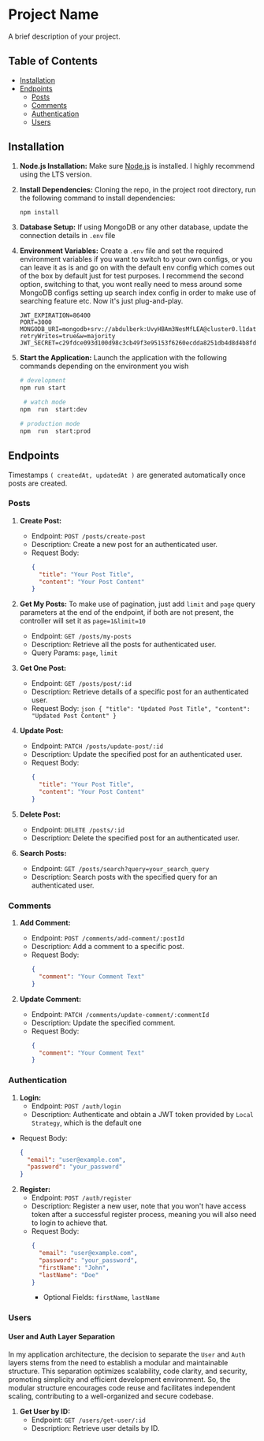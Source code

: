 # Project Name

A brief description of your project.

## Table of Contents

- [Installation](#installation)
- [Endpoints](#endpoints)
  - [Posts](#posts)
  - [Comments](#comments)
  - [Authentication](#authentication)
  - [Users](#users)


## Installation

1. **Node.js Installation:** Make sure [Node.js](https://nodejs.org/) is installed. I highly recommend using the LTS version.

2. **Install Dependencies:** Cloning the repo, in the project root directory, run the following command to install dependencies:

    ```bash
    npm install
    ```

3. **Database Setup:** If using MongoDB or any other database, update the connection details in `.env` file

4. **Environment Variables:** Create a `.env` file and set the required environment variables if you want to switch to your own configs, or you can leave it as is and go on with the default env config which comes out of the box by default just for test purposes. I recommend the second option, switching to that, you wont really need to mess around some MongoDB configs setting up search index config in order to make use of searching feature etc. Now it's just plug-and-play.

    ```env
    JWT_EXPIRATION=86400
    PORT=3000
    MONGODB_URI=mongodb+srv://abdulberk:UvyHBAm3NesMfLEA@cluster0.l1datvw.mongodb.net/?retryWrites=true&w=majority
    JWT_SECRET=c29fdce093d100d98c3cb49f3e95153f6260ecdda8251db4d8d4b8fd5e3a0a35
    ```

5. **Start the Application:** Launch the application with the following commands depending on the environment you wish

    ```bash
    # development
    npm run start
    ```
 
	```bash
	 # watch mode
	npm  run  start:dev
	 ```

	  ```bash
    # production mode
    npm  run  start:prod
    ```

## Endpoints
Timestamps `( createdAt, updatedAt )` are generated automatically once posts are created.

### Posts


1. **Create Post:**
    - Endpoint: `POST /posts/create-post`
    - Description: Create a new post for an authenticated user.
    - Request Body:
      ```json
      {
        "title": "Your Post Title",
        "content": "Your Post Content"
      }
      ```

2. **Get My Posts:**
	To make use of pagination, just add `limit` and `page` query parameters at the end of the endpoint, if both are not present, the controller will set it as `page=1&limit=10`
    - Endpoint: `GET /posts/my-posts`
    - Description: Retrieve all the posts for authenticated user.
    - Query Params: `page`, `limit`

4. **Get One Post:**
    - Endpoint: `GET /posts/post/:id`
    - Description: Retrieve details of a specific post for an authenticated user.
    - Request Body: ```json { "title": "Updated Post Title", "content": "Updated Post Content" } ```

5. **Update Post:**
    - Endpoint: `PATCH /posts/update-post/:id`
    - Description: Update the specified post for an authenticated user.
   - Request Body:
      ```json
      {
        "title": "Your Post Title",
        "content": "Your Post Content"
      }
      ```

6. **Delete Post:**
    - Endpoint: `DELETE /posts/:id`
    - Description: Delete the specified post for an authenticated user.

7. **Search Posts:**
    - Endpoint: `GET /posts/search?query=your_search_query`
    - Description: Search posts with the specified query for an authenticated user.

### Comments

1. **Add Comment:**
    - Endpoint: `POST /comments/add-comment/:postId`
    - Description: Add a comment to a specific post.
    - Request Body:
      ```json
      {
        "comment": "Your Comment Text"
      }
      ```

2. **Update Comment:**
    - Endpoint: `PATCH /comments/update-comment/:commentId`
    - Description: Update the specified comment.
   - Request Body:
      ```json
      {
        "comment": "Your Comment Text"
      }
      ```

### Authentication

1. **Login:**
    - Endpoint: `POST /auth/login`
    - Description: Authenticate and obtain a JWT token provided by `Local Strategy`, which is the default one
 - Request Body:
      ```json
      {
        "email": "user@example.com",
        "password": "your_password"
      }
      ```

2. **Register:**
    - Endpoint: `POST /auth/register`
    - Description: Register a new user, note that you won't have access token after a successful register process, meaning you will also need to login to achieve that.
   - Request Body:
      ```json
      {
        "email": "user@example.com",
        "password": "your_password",
        "firstName": "John",
        "lastName": "Doe"
      }
      ```
      - Optional Fields: `firstName`, `lastName`

### Users

#### User and Auth Layer Separation

In my application architecture, the decision to separate the `User` and `Auth` layers stems from the need to establish a modular and maintainable structure. This separation optimizes scalability, code clarity, and security, promoting simplicity and efficient development environment. So, the modular structure encourages code reuse and facilitates independent scaling, contributing to a well-organized and secure codebase.

1. **Get User by ID:**
    - Endpoint: `GET /users/get-user/:id`
    - Description: Retrieve user details by ID.



